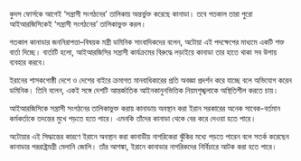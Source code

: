 কুদস ফোর্সকে আগেই ‘সন্ত্রাসী সংগঠনের’ তালিকায় অন্তর্ভুক্ত করেছে কানাডা। তবে গতকাল তারা পুরো আইআরজিসিকেই ‘সন্ত্রাসী সংগঠনের’ তালিকাভুক্ত করল।

গতকাল কানাডার জননিরাপত্তা–বিষয়ক মন্ত্রী ডমিনিক সাংবাদিকদের বলেন, অটোয়া এই পদক্ষেপের মাধ্যমে একটি শক্ত বার্তা দিচ্ছে। বার্তাটি হলো, আইআরজিসির সন্ত্রাসী কার্যক্রমের বিরুদ্ধে লড়াইয়ে কানাডা তার হাতে থাকা সব উপায় ব্যবহার করবে।

ইরানের শাসকগোষ্ঠী দেশে ও দেশের বাইরে ক্রমাগত মানবাধিকারের প্রতি অবজ্ঞা প্রদর্শন করে যাচ্ছে বলে অভিযোগ করেন ডমিনিক। তিনি বলেন, একই সঙ্গে দেশটি আন্তর্জাতিক আইনকানুনভিত্তিক নিয়মশৃঙ্খলাকে অস্থিতিশীল করতে চায়।

আইআরজিসিকে সন্ত্রাসী সংগঠনের তালিকাভুক্ত করায় কানাডায় অবস্থান করা ইরান সরকারের অনেক সাবেক-বর্তমান কর্মকর্তাকে তদন্তের মুখে পড়তে হতে পারে। এমনকি তাঁদের কানাডা থেকে বের করে দেওয়া হতে পারে।

অটোয়ার এই সিদ্ধান্তের কারণে ইরানে অবস্থান করা কানাডীয় নাগরিকেরা ঝুঁকির মধ্যে পড়তে পারেন বলে সতর্ক করেছেন কানাডার পররাষ্ট্রমন্ত্রী মেলানি জোলি। তাঁর আশঙ্কা, ইরানে কানাডার নাগরিকদের নির্বিচারে আটক করা হতে পারে।
